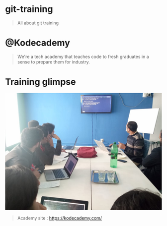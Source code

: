 # git-training

> All about git training

#

# @Kodecademy

> We're a tech academy that teaches code to fresh graduates in a sense to prepare them for industry.

#

# Training glimpse

![Git-training](images/git-training.jpg)

> Academy site : https://kodecademy.com/

